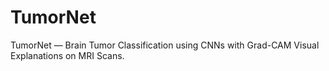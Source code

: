 # TumorNet
TumorNet — Brain Tumor Classification using CNNs with Grad-CAM Visual Explanations on MRI Scans.
